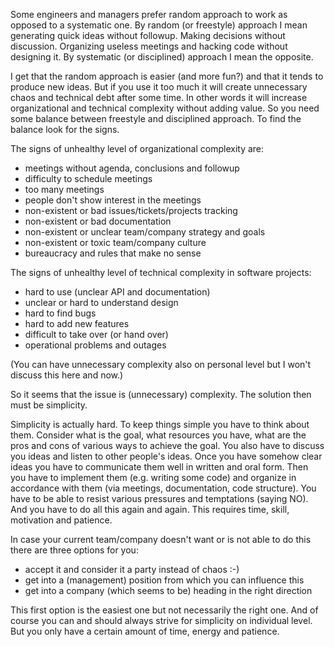 Some engineers and managers prefer random approach to work as opposed to a systematic one. By random (or freestyle) approach I mean generating quick ideas without followup. Making decisions without discussion. Organizing useless meetings and hacking code without designing it. By systematic (or disciplined) approach I mean the opposite.

I get that the random approach is easier (and more fun?) and that it tends to produce new ideas. But if you use it too much it will create unnecessary chaos and technical debt after some time. In other words it will increase organizational and technical complexity without adding value. So you need some balance between freestyle and disciplined approach. To find the balance look for the signs.

The signs of unhealthy level of organizational complexity are:

* meetings without agenda, conclusions and followup
* difficulty to schedule meetings
* too many meetings
* people don't show interest in the meetings
* non-existent or bad issues/tickets/projects tracking
* non-existent or bad documentation
* non-existent or unclear team/company strategy and goals
* non-existent or toxic team/company culture
* bureaucracy and rules that make no sense

The signs of unhealthy level of technical complexity in software projects:

* hard to use (unclear API and documentation)
* unclear or hard to understand design
* hard to find bugs
* hard to add new features
* difficult to take over (or hand over)
* operational problems and outages

(You can have unnecessary complexity also on personal level but I won't discuss this here and now.)

So it seems that the issue is (unnecessary) complexity. The solution then must be simplicity.

Simplicity is actually hard. To keep things simple you have to think about them. Consider what is the goal, what resources you have, what are the pros and cons of various ways to achieve the goal. You also have to discuss you ideas and listen to other people's ideas. Once you have somehow clear ideas you have to communicate them well in written and oral form. Then you have to implement them (e.g. writing some code) and organize in accordance with them (via meetings, documentation, code structure). You have to be able to resist various pressures and temptations (saying NO). And you have to do all this again and again. This requires time, skill, motivation and patience.

In case your current team/company doesn't want or is not able to do this there are three options for you:

* accept it and consider it a party instead of chaos :-)
* get into a (management) position from which you can influence this
* get into a company (which seems to be) heading in the right direction

This first option is the easiest one but not necessarily the right one. And of course you can and should always strive for simplicity on individual level. But you only have a certain amount of time, energy and patience.
